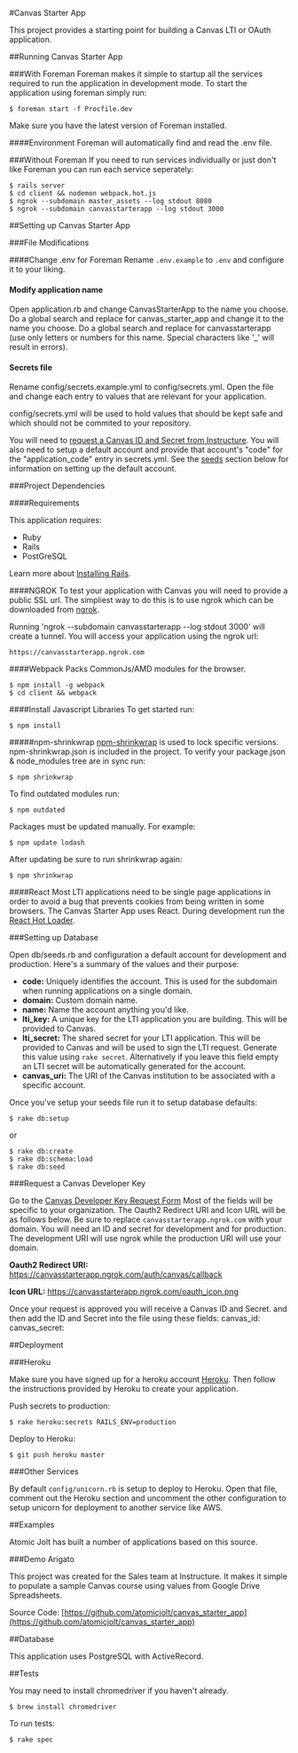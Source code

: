 #Canvas Starter App

This project provides a starting point for building a Canvas LTI or OAuth application. 

##Running Canvas Starter App

###With Foreman
Foreman makes it simple to startup all the services required to run the application in development mode. To start the application using foreman simply run:

```
$ foreman start -f Procfile.dev
```

Make sure you have the latest version of Foreman installed.

####Environment
Foreman will automatically find and read the .env file.

###Without Foreman
If you need to run services individually or just don't like Foreman you can run each service seperately:

```
$ rails server
$ cd client && nodemon webpack.hot.js
$ ngrok --subdomain master_assets --log stdout 8080
$ ngrok --subdomain canvasstarterapp --log stdout 3000
```


##Setting up Canvas Starter App

###File Modifications

####Change .env for Foreman
Rename `.env.example` to `.env` and configure it to your liking.

#### Modify application name
Open application.rb and change CanvasStarterApp to the name you choose. Do a global search and replace for canvas_starter_app and change it to the name you choose. Do a global search and replace for canvasstarterapp (use only letters or numbers for this name. Special characters like '_' will result in errors).

#### Secrets file
Rename config/secrets.example.yml to config/secrets.yml. Open the file and change each entry to values that are relevant for your application. 

config/secrets.yml will be used to hold values that should be kept safe and which should not be commited to your repository.

You will need to [request a Canvas ID and Secret from Instructure](#developer_key). You will also
need to setup a default account and provide that account's "code" for the "application_code" entry in secrets.yml. See the [seeds](#seeds) section below for information on setting up the default account.



###Project Dependencies

####Requirements

This application requires:

-   Ruby
-   Rails
-   PostGreSQL

Learn more about [Installing Rails](http://railsapps.github.io/installing-rails.html).

####NGROK
To test your application with Canvas you will need to provide a public SSL url. The simpliest way to do this is to use ngrok which can be downloaded from [ngrok](https://ngrok.com/).

Running 'ngrok --subdomain canvasstarterapp --log stdout 3000' will create a tunnel. You will access your application using the ngrok url:

`https://canvasstarterapp.ngrok.com`

####Webpack
Packs CommonJs/AMD modules for the browser.
```
$ npm install -g webpack
$ cd client && webpack
```

####Install Javascript Libraries
To get started run:

```
$ npm install
```

#####npm-shrinkwrap
[npm-shrinkwrap](https://github.com/uber/npm-shrinkwrap) is used to lock specific versions.
npm-shrinkwrap.json is included in the project. To verify your package.json & node_modules tree are in sync run:

```
$ npm shrinkwrap
```

To find outdated modules run:

```
$ npm outdated
```

Packages must be updated manually. For example:

```
$ npm update lodash
```

After updating be sure to run shrinkwrap again:

```
$ npm shrinkwrap
```

####React
Most LTI applications need to be single page applications in order to avoid a bug that prevents cookies from being written in some
browsers. The Canvas Starter App uses React. During development run the [React Hot Loader](https://github.com/gaearon/react-hot-loader).


###<a name="seeds"></a>Setting up Database

Open db/seeds.rb and configuration a default account for development and production. Here's a summary of the values and their purpose:

- **code:** Uniquely identifies the account. This is used for the subdomain when running 
applications on a single domain.
- **domain:** Custom domain name.
- **name:** Name the account anything you'd like.
- **lti_key:** A unique key for the LTI application you are building. This will be provided to Canvas.
- **lti_secret:** The shared secret for your LTI application. This will be provided to Canvas 
and will be used to sign the LTI request. Generate this value using `rake secret`. Alternatively if you leave this field empty an LTI secret will be automatically generated for the account.
- **canvas_uri:** The URI of the Canvas institution to be associated with a specific account.


Once you've setup your seeds file run it to setup database defaults:

```
$ rake db:setup
```
or

```
$ rake db:create
$ rake db:schema:load
$ rake db:seed
```


###<a name="developer_key"></a>Request a Canvas Developer Key

Go to the [Canvas Developer Key Request Form](https://docs.google.com/forms/d/1C5vOpWHAAl-cltj2944-NM0w16AiCvKQFJae3euwwM8/viewform)
Most of the fields will be specific to your organization. The Oauth2 Redirect URI and Icon URL will be as follows below. Be sure to replace `canvasstarterapp.ngrok.com` with your domain. You will need an ID and secret for development and for production. The
development URI will use ngrok while the production URI will use your domain.

__Oauth2 Redirect URI:__
https://canvasstarterapp.ngrok.com/auth/canvas/callback

__Icon URL:__
https://canvasstarterapp.ngrok.com/oauth_icon.png 

Once your request is approved you will receive a Canvas ID and Secret.
and then add the ID and Secret into the file using these fields:
canvas_id: 
canvas_secret: 

##Deployment

###Heroku

Make sure you have signed up for a heroku account [Heroku](http://www.heroku.com). Then follow the instructions provided by Heroku to create your application.

Push secrets to production:
```
$ rake heroku:secrets RAILS_ENV=production
```

Deploy to Heroku:
```
$ git push heroku master
```

###Other Services

By default `config/unicorn.rb` is setup to deploy to Heroku. Open that file, comment out the Heroku section and uncomment the other configuration to setup unicorn for deployment to another service like AWS.

##Examples

Atomic Jolt has built a number of applications based on this source.

###Demo Arigato

This project was created for the Sales team at Instructure. It makes it simple to populate a sample Canvas course using values from Google Drive Spreadsheets.

Source Code: [https://github.com/atomicjolt/canvas_starter_app](https://github.com/atomicjolt/canvas_starter_app)


##Database

This application uses PostgreSQL with ActiveRecord.

##Tests

You may need to install chromedriver if you haven't already.

```
$ brew install chromedriver
```

To run tests:

```
$ rake spec
```
